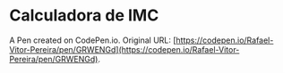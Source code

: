 # Calculadora de IMC

A Pen created on CodePen.io. Original URL: [https://codepen.io/Rafael-Vitor-Pereira/pen/GRWENGd](https://codepen.io/Rafael-Vitor-Pereira/pen/GRWENGd).


